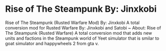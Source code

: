 # Rise of The Steampunk By: Jinxkobi
Rise of The Steampunk (Rusted Warfare Mod) By: Jinxkobi
A total conversion mod for Rusted Warfare
By: Jinxkobi and Satobi ~
About: Rise of The Steampunk (Rusted Warfare) A total conversion mod that adds new units and factions in the Steampunk world of Yeet simulator that is smilar to goat simulator and happywheels 2 from gta v.
